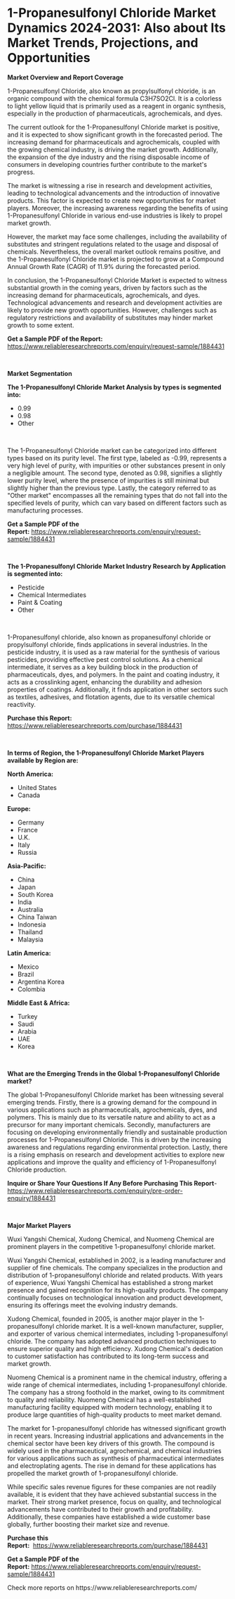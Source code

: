 <p><h1>1-Propanesulfonyl Chloride Market Dynamics 2024-2031: Also about Its Market Trends, Projections, and Opportunities</h1></p><p><strong>Market Overview and Report Coverage</strong></p>
<p><p>1-Propanesulfonyl Chloride, also known as propylsulfonyl chloride, is an organic compound with the chemical formula C3H7SO2Cl. It is a colorless to light yellow liquid that is primarily used as a reagent in organic synthesis, especially in the production of pharmaceuticals, agrochemicals, and dyes.</p><p>The current outlook for the 1-Propanesulfonyl Chloride market is positive, and it is expected to show significant growth in the forecasted period. The increasing demand for pharmaceuticals and agrochemicals, coupled with the growing chemical industry, is driving the market growth. Additionally, the expansion of the dye industry and the rising disposable income of consumers in developing countries further contribute to the market's progress.</p><p>The market is witnessing a rise in research and development activities, leading to technological advancements and the introduction of innovative products. This factor is expected to create new opportunities for market players. Moreover, the increasing awareness regarding the benefits of using 1-Propanesulfonyl Chloride in various end-use industries is likely to propel market growth.</p><p>However, the market may face some challenges, including the availability of substitutes and stringent regulations related to the usage and disposal of chemicals. Nevertheless, the overall market outlook remains positive, and the 1-Propanesulfonyl Chloride market is projected to grow at a Compound Annual Growth Rate (CAGR) of 11.9% during the forecasted period.</p><p>In conclusion, the 1-Propanesulfonyl Chloride Market is expected to witness substantial growth in the coming years, driven by factors such as the increasing demand for pharmaceuticals, agrochemicals, and dyes. Technological advancements and research and development activities are likely to provide new growth opportunities. However, challenges such as regulatory restrictions and availability of substitutes may hinder market growth to some extent.</p></p>
<p><strong>Get a Sample PDF of the Report:</strong> <a href="https://www.reliableresearchreports.com/enquiry/request-sample/1884431">https://www.reliableresearchreports.com/enquiry/request-sample/1884431</a></p>
<p>&nbsp;</p>
<p><strong>Market Segmentation</strong></p>
<p><strong>The 1-Propanesulfonyl Chloride Market Analysis by types is segmented into:</strong></p>
<p><ul><li>0.99</li><li>0.98</li><li>Other</li></ul></p>
<p>&nbsp;</p>
<p><p>The 1-Propanesulfonyl Chloride market can be categorized into different types based on its purity level. The first type, labeled as -0.99, represents a very high level of purity, with impurities or other substances present in only a negligible amount. The second type, denoted as 0.98, signifies a slightly lower purity level, where the presence of impurities is still minimal but slightly higher than the previous type. Lastly, the category referred to as "Other market" encompasses all the remaining types that do not fall into the specified levels of purity, which can vary based on different factors such as manufacturing processes.</p></p>
<p><strong>Get a Sample PDF of the Report:</strong>&nbsp;<a href="https://www.reliableresearchreports.com/enquiry/request-sample/1884431">https://www.reliableresearchreports.com/enquiry/request-sample/1884431</a></p>
<p>&nbsp;</p>
<p><strong>The 1-Propanesulfonyl Chloride Market Industry Research by Application is segmented into:</strong></p>
<p><ul><li>Pesticide</li><li>Chemical Intermediates</li><li>Paint & Coating</li><li>Other</li></ul></p>
<p>&nbsp;</p>
<p><p>1-Propanesulfonyl chloride, also known as propanesulfonyl chloride or propylsulfonyl chloride, finds applications in several industries. In the pesticide industry, it is used as a raw material for the synthesis of various pesticides, providing effective pest control solutions. As a chemical intermediate, it serves as a key building block in the production of pharmaceuticals, dyes, and polymers. In the paint and coating industry, it acts as a crosslinking agent, enhancing the durability and adhesion properties of coatings. Additionally, it finds application in other sectors such as textiles, adhesives, and flotation agents, due to its versatile chemical reactivity.</p></p>
<p><strong>Purchase this Report:</strong>&nbsp; <a href="https://www.reliableresearchreports.com/purchase/1884431">https://www.reliableresearchreports.com/purchase/1884431</a></p>
<p>&nbsp;</p>
<p><strong>In terms of Region, the 1-Propanesulfonyl Chloride Market Players available by Region are:</strong></p>
<p>
    <p> <strong> North America: </strong>
        <ul>
            <li>United States</li>
            <li>Canada</li>
        </ul>
        </p> 
    <p> <strong> Europe: </strong>
        <ul>
            <li>Germany</li>
            <li>France</li>
            <li>U.K.</li>
            <li>Italy</li>
            <li>Russia</li>
        </ul>
        </p> 
    <p> <strong> Asia-Pacific: </strong>
        <ul>
            <li>China</li>
            <li>Japan</li>
            <li>South Korea</li>
            <li>India</li>
            <li>Australia</li>
            <li>China Taiwan</li>
            <li>Indonesia</li>
            <li>Thailand</li>
            <li>Malaysia</li>
        </ul>
        </p> 
    <p> <strong> Latin America: </strong>
        <ul>
            <li>Mexico</li>
            <li>Brazil</li>
            <li>Argentina Korea</li>
            <li>Colombia</li>
        </ul>
        </p> 
    <p> <strong> Middle East & Africa: </strong>
        <ul>
            <li>Turkey</li>
            <li>Saudi</li>
            <li>Arabia</li>
            <li>UAE</li>
            <li>Korea</li>
        </ul>
    </p>
    </p>
<p>&nbsp;</p>
<p><strong>What are the Emerging Trends in the Global 1-Propanesulfonyl Chloride market?</strong></p>
<p><p>The global 1-Propanesulfonyl Chloride market has been witnessing several emerging trends. Firstly, there is a growing demand for the compound in various applications such as pharmaceuticals, agrochemicals, dyes, and polymers. This is mainly due to its versatile nature and ability to act as a precursor for many important chemicals. Secondly, manufacturers are focusing on developing environmentally friendly and sustainable production processes for 1-Propanesulfonyl Chloride. This is driven by the increasing awareness and regulations regarding environmental protection. Lastly, there is a rising emphasis on research and development activities to explore new applications and improve the quality and efficiency of 1-Propanesulfonyl Chloride production.</p></p>
<p><strong>Inquire or Share Your Questions If Any Before Purchasing This Report</strong>- <a href="https://www.reliableresearchreports.com/enquiry/pre-order-enquiry/1884431">https://www.reliableresearchreports.com/enquiry/pre-order-enquiry/1884431</a></p>
<p>&nbsp;</p>
<p><strong>Major Market Players</strong></p>
<p><p>Wuxi Yangshi Chemical, Xudong Chemical, and Nuomeng Chemical are prominent players in the competitive 1-propanesulfonyl chloride market.</p><p>Wuxi Yangshi Chemical, established in 2002, is a leading manufacturer and supplier of fine chemicals. The company specializes in the production and distribution of 1-propanesulfonyl chloride and related products. With years of experience, Wuxi Yangshi Chemical has established a strong market presence and gained recognition for its high-quality products. The company continually focuses on technological innovation and product development, ensuring its offerings meet the evolving industry demands.</p><p>Xudong Chemical, founded in 2005, is another major player in the 1-propanesulfonyl chloride market. It is a well-known manufacturer, supplier, and exporter of various chemical intermediates, including 1-propanesulfonyl chloride. The company has adopted advanced production techniques to ensure superior quality and high efficiency. Xudong Chemical's dedication to customer satisfaction has contributed to its long-term success and market growth.</p><p>Nuomeng Chemical is a prominent name in the chemical industry, offering a wide range of chemical intermediates, including 1-propanesulfonyl chloride. The company has a strong foothold in the market, owing to its commitment to quality and reliability. Nuomeng Chemical has a well-established manufacturing facility equipped with modern technology, enabling it to produce large quantities of high-quality products to meet market demand.</p><p>The market for 1-propanesulfonyl chloride has witnessed significant growth in recent years. Increasing industrial applications and advancements in the chemical sector have been key drivers of this growth. The compound is widely used in the pharmaceutical, agrochemical, and chemical industries for various applications such as synthesis of pharmaceutical intermediates and electroplating agents. The rise in demand for these applications has propelled the market growth of 1-propanesulfonyl chloride.</p><p>While specific sales revenue figures for these companies are not readily available, it is evident that they have achieved substantial success in the market. Their strong market presence, focus on quality, and technological advancements have contributed to their growth and profitability. Additionally, these companies have established a wide customer base globally, further boosting their market size and revenue.</p></p>
<p><strong>Purchase this Report:</strong>&nbsp;&nbsp;<a href="https://www.reliableresearchreports.com/purchase/1884431">https://www.reliableresearchreports.com/purchase/1884431</a></p>
<p></p>
<p><strong>Get a Sample PDF of the Report:</strong>&nbsp;<a href="https://www.reliableresearchreports.com/enquiry/request-sample/1884431">https://www.reliableresearchreports.com/enquiry/request-sample/1884431</a></p>
<p>Check more reports on https://www.reliableresearchreports.com/</p>
